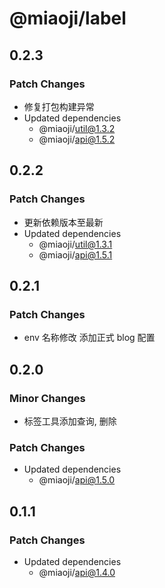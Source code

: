 # @miaoji/label

## 0.2.3

### Patch Changes

- 修复打包构建异常
- Updated dependencies
  - @miaoji/util@1.3.2
  - @miaoji/api@1.5.2

## 0.2.2

### Patch Changes

- 更新依赖版本至最新
- Updated dependencies
  - @miaoji/util@1.3.1
  - @miaoji/api@1.5.1

## 0.2.1

### Patch Changes

- env 名称修改 添加正式 blog 配置

## 0.2.0

### Minor Changes

- 标签工具添加查询, 删除

### Patch Changes

- Updated dependencies
  - @miaoji/api@1.5.0

## 0.1.1

### Patch Changes

- Updated dependencies
  - @miaoji/api@1.4.0
